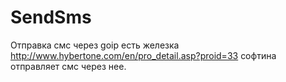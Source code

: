 # SendSms
Отправка смс через goip
есть железка http://www.hybertone.com/en/pro_detail.asp?proid=33 софтина отправляет смс через нее.
